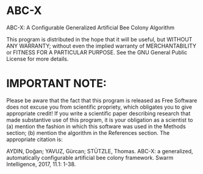 # ABC-X

ABC-X: A Configurable Generalized Artificial Bee Colony Algorithm 

This program is distributed in the hope that it will be useful, but WITHOUT ANY WARRANTY; without even the implied warranty of MERCHANTABILITY or FITNESS FOR A PARTICULAR PURPOSE. See the GNU General Public License for more details.

# IMPORTANT NOTE:

Please be aware that the fact that this program is released as Free Software does not excuse you from scientific propriety, which obligates you to give appropriate credit! If you write a scientific paper describing research that made substantive use of this program, it is your obligation as a scientist to (a) mention the fashion in which this software was used in the Methods section; (b) mention the algorithm in the References section. The appropriate citation is:

AYDIN, Doğan; YAVUZ, Gürcan; STÜTZLE, Thomas. ABC-X: a generalized, automatically configurable artificial bee colony framework. Swarm Intelligence, 2017, 11.1: 1-38.
